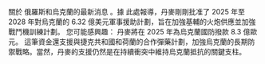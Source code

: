  關於 俄羅斯和烏克蘭的最新消息 。據 此處報導，丹麥剛剛批准了 2025 年至 2028 年對烏克蘭的 6.32 億美元軍事援助計劃，旨在加強基輔的火炮供應並加強戰鬥機訓練計劃。
您可能感興趣： 丹麥將在 2025 年為烏克蘭國防撥款 8.3 億歐元。
這筆資金還支援與捷克共和國和荷蘭的合作彈藥計劃，加強烏克蘭的長期防禦戰略。當然，丹麥的支援仍然是在持續衝突中維持烏克蘭抵抗的關鍵支柱。